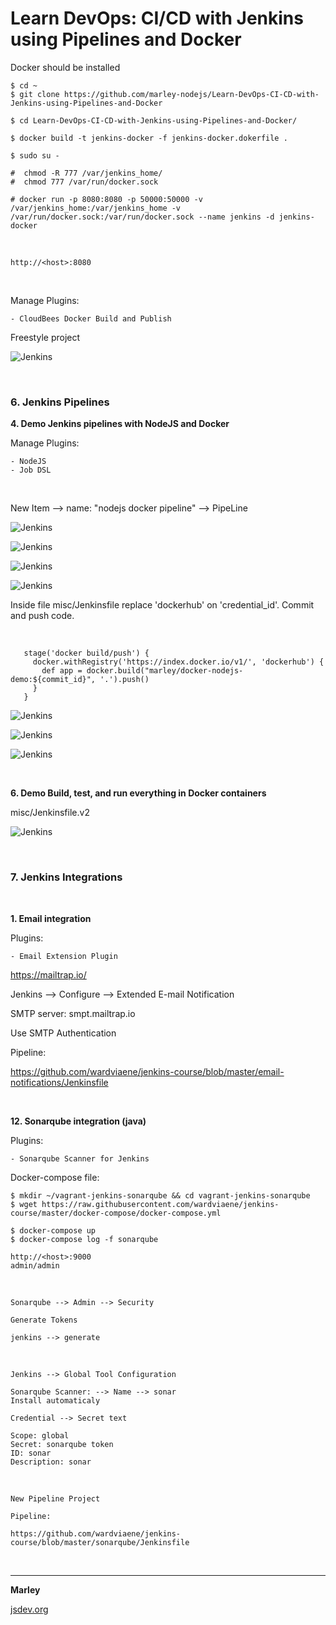 # Learn DevOps: CI/CD with Jenkins using Pipelines and Docker

Docker should be installed

    $ cd ~
    $ git clone https://github.com/marley-nodejs/Learn-DevOps-CI-CD-with-Jenkins-using-Pipelines-and-Docker

    $ cd Learn-DevOps-CI-CD-with-Jenkins-using-Pipelines-and-Docker/

    $ docker build -t jenkins-docker -f jenkins-docker.dokerfile .

    $ sudo su -

    #  chmod -R 777 /var/jenkins_home/
    #  chmod 777 /var/run/docker.sock

    # docker run -p 8080:8080 -p 50000:50000 -v /var/jenkins_home:/var/jenkins_home -v /var/run/docker.sock:/var/run/docker.sock --name jenkins -d jenkins-docker

<br/>

    http://<host>:8080

<br/>

Manage Plugins:

    - CloudBees Docker Build and Publish

Freestyle project

![Jenkins](/img/pic1.png "Jenkins")

<br/>

### 6. Jenkins Pipelines

**4. Demo Jenkins pipelines with NodeJS and Docker**

Manage Plugins:

    - NodeJS
    - Job DSL

<br/>

New Item --> name: "nodejs docker pipeline" --> PipeLine

![Jenkins](/img/pic2.png "Jenkins")

![Jenkins](/img/pic3.png "Jenkins")

![Jenkins](/img/pic4.png "Jenkins")

![Jenkins](/img/pic5.png "Jenkins")

Inside file misc/Jenkinsfile replace 'dockerhub' on 'credential_id'. Commit and push code.

<br/>

```
   stage('docker build/push') {
     docker.withRegistry('https://index.docker.io/v1/', 'dockerhub') {
       def app = docker.build("marley/docker-nodejs-demo:${commit_id}", '.').push()
     }
   }

```

![Jenkins](/img/pic6.png "Jenkins")

![Jenkins](/img/pic7.png "Jenkins")

![Jenkins](/img/pic8.png "Jenkins")

<br/>

**6. Demo Build, test, and run everything in Docker containers**

misc/Jenkinsfile.v2

![Jenkins](/img/pic3.png "Jenkins")

<br/>

### 7. Jenkins Integrations

<br/>

**1. Email integration**

Plugins:

    - Email Extension Plugin

https://mailtrap.io/

Jenkins --> Configure --> Extended E-mail Notification

SMTP server: smpt.mailtrap.io

Use SMTP Authentication

Pipeline:

https://github.com/wardviaene/jenkins-course/blob/master/email-notifications/Jenkinsfile

<br/>

**12. Sonarqube integration (java)**

Plugins:

    - Sonarqube Scanner for Jenkins

Docker-compose file:

    $ mkdir ~/vagrant-jenkins-sonarqube && cd vagrant-jenkins-sonarqube
    $ wget https://raw.githubusercontent.com/wardviaene/jenkins-course/master/docker-compose/docker-compose.yml

    $ docker-compose up
    $ docker-compose log -f sonarqube

    http://<host>:9000
    admin/admin

<br/>

    Sonarqube --> Admin --> Security

    Generate Tokens

    jenkins --> generate

<br/>

    Jenkins --> Global Tool Configuration

    Sonarqube Scanner: --> Name --> sonar
    Install automaticaly

    Credential --> Secret text

    Scope: global
    Secret: sonarqube token
    ID: sonar
    Description: sonar

<br/>

    New Pipeline Project

    Pipeline:

    https://github.com/wardviaene/jenkins-course/blob/master/sonarqube/Jenkinsfile

<br/>

---

**Marley**

<a href="https://jsdev.org">jsdev.org</a>
